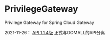 # PrivilegeGateway

Privilege Gateway for Spring Cloud Gateway


2021-11-26： [API 1.1.4版](https://app.swaggerhub.com/apis/mingqcn/PrivilegeGateway/1.1.4) 正式与OOMALL的API分离

